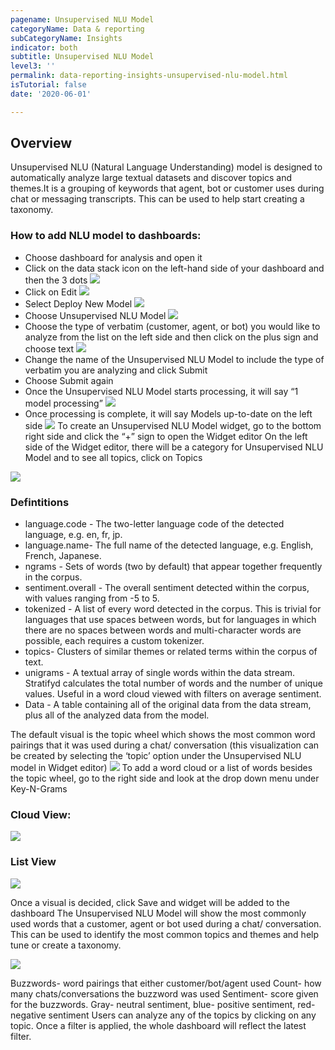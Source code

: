 ```yaml
---
pagename: Unsupervised NLU Model
categoryName: Data & reporting
subCategoryName: Insights
indicator: both
subtitle: Unsupervised NLU Model
level3: ''
permalink: data-reporting-insights-unsupervised-nlu-model.html
isTutorial: false
date: '2020-06-01'

---
```


## Overview
Unsupervised NLU (Natural Language Understanding) model is designed to automatically analyze large textual datasets and discover topics and themes.It is a grouping of keywords that agent, bot or customer uses during chat or messaging transcripts. This can be used to help start creating a taxonomy. 

### How to add NLU model to dashboards:
- Choose dashboard for analysis and open it
- Click on the data stack icon on the left-hand side of your dashboard and then the 3 dots 
![](img/unsupervised-nlu-model-1.png)
- Click on Edit
![](img/unsupervised-nlu-model-2.png)
- Select Deploy New Model 
![](img/unsupervised-nlu-model-3.png)
- Choose Unsupervised NLU Model
![](img/unsupervised-nlu-model-4.png)
- Choose the type of verbatim (customer, agent, or bot) you would like to analyze  from the list on the left side and then click on the plus sign and choose text 
![](img/unsupervised-nlu-model-5.png)
- Change the name of the Unsupervised NLU Model to include the type of verbatim you are analyzing and click Submit 
- Choose Submit again
- Once the Unsupervised NLU Model starts processing, it will say “1 model processing”
![](img/unsupervised-nlu-model-6.png)
- Once processing  is complete, it will say Models up-to-date on the left side 
![](img/unsupervised-nlu-model-7.png)
To create an Unsupervised NLU Model widget, go to the bottom right side and click the “+” sign to open the Widget editor
 On the left side of the Widget editor, there will be a category for Unsupervised NLU Model and to see all topics, click on Topics

![](img/unsupervised-nlu-model-8.png)
### Defintitions

* language.code - The two-letter language code of the detected language, e.g. en, fr, jp. 
* language.name- The full name of the detected language, e.g. English, French, Japanese.
* ngrams - Sets of words (two by default) that appear together frequently in the corpus.
* sentiment.overall - The overall sentiment detected within the corpus, with values ranging from -5 to 5.
* tokenized - A list of every word detected in the corpus. This is trivial for languages that use spaces between words, but for languages in which there are no spaces between words and multi-character words are possible, each requires a custom tokenizer.
* topics- Clusters of similar themes or related terms within the corpus of text. 
* unigrams - A textual array of single words within the data stream. Stratifyd calculates the total number of words and the number of unique values. Useful in a word cloud viewed with filters on average sentiment.
* Data - A table containing all of the original data from the data stream, plus all of the analyzed data from the model.

The default visual is the topic wheel which shows the most common word pairings that it was used during a chat/ conversation (this visualization can be created by selecting the ‘topic’ option under the Unsupervised NLU model in Widget editor)
![](img/unsupervised-nlu-model-9.png)
To add a word cloud or a list of words besides the topic wheel, go to the right side and look at the drop down menu under Key-N-Grams

### Cloud View:
![](img/unsupervised-nlu-model-10.png)

### List View
![](img/unsupervised-nlu-model-11.png)

Once a visual is decided, click Save and widget will be added to the dashboard
The Unsupervised NLU Model will show the most commonly used words that a customer, agent or bot used during a chat/ conversation. This can be used to identify the most common topics and themes and help tune or create a taxonomy. 

![](img/unsupervised-nlu-model-12.png)

Buzzwords- word pairings that either customer/bot/agent used
Count- how many chats/conversations the buzzword was used
Sentiment- score given for the buzzwords. Gray- neutral sentiment, blue- positive sentiment, red- negative sentiment
Users can analyze any of the topics by clicking on any topic. Once a filter is applied, the whole dashboard will reflect the latest filter. 

